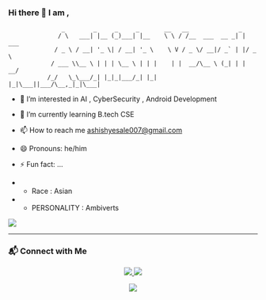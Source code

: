  
### Hi there 👋 I am ,

```                              
               _        _     _     _       __   __              _
              / \   ___| |__ (_)___| |__    \ \ / /__  ___  __ _| | ___
             / _ \ / __| '_ \| / __| '_ \    \ V / _ \/ __|/ _` | |/ _ \
            / ___ \\__ \ | | | \__ \ | | |    | |  __/\__ \ (_| | |  __/
           /_/   \_\___/_| |_|_|___/_| |_|    |_|\___||___/\__,_|_|\___| 

  ```
  
- 👀 I’m interested in AI , CyberSecurity , Android Development 
- 🌱 I’m currently learning B.tech CSE 
- 📫 How to reach me ashishyesale007@gmail.com
- 😄 Pronouns: he/him

- ⚡ Fun fact: ...

 * * Race : Asian
 * * PERSONALITY : Ambiverts

 <!-- Heroku  User : <img width="1440" alt="Heruku Credits" src="https://github.com/AshishYesale7/AshishYesale7/assets/67554129/69ff7760-86f4-489d-88eb-8cb252812c6a"> -->

 
 
![](./profile-3d-contrib/profile-night-green.svg) 

---

### 📬 Connect with Me
<div align="center">
  <a href="https://www.linkedin.com/in/ashishyesale">
    <img src="https://img.shields.io/badge/LinkedIn-Ashish%20Yesale-blue?style=for-the-badge&logo=linkedin" />
  </a>
 
  <a href="mailto:ashishyesale007@gmail.com">
    <img src="https://img.shields.io/badge/Email-Ashish%20Yesale-red?style=for-the-badge&logo=gmail" />
  </a>
</div>



<p align="center">
  <img src="https://capsule-render.vercel.app/api?type=waving&color=gradient&height=120&section=footer" />
</p>
